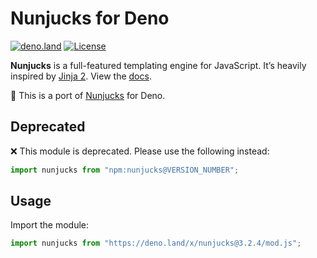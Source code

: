# Nunjucks for Deno

[![deno.land](https://deno.land/badge/nunjucks/version)](https://deno.land/x/nunjucks)
[![License](https://img.shields.io/github/license/valtlai/nunjucks-deno)](LICENSE)

**Nunjucks** is a full-featured templating engine for JavaScript.
It’s heavily inspired by [Jinja&nbsp;2](https://jinja.palletsprojects.com/).
View the [docs](https://mozilla.github.io/nunjucks/).

🦕 This is a port of [Nunjucks](https://github.com/mozilla/nunjucks) for Deno.

## Deprecated

❌ This module is deprecated.
Please use the following instead:

```js
import nunjucks from "npm:nunjucks@VERSION_NUMBER";
```

## Usage

Import the module:

```js
import nunjucks from "https://deno.land/x/nunjucks@3.2.4/mod.js";
```
